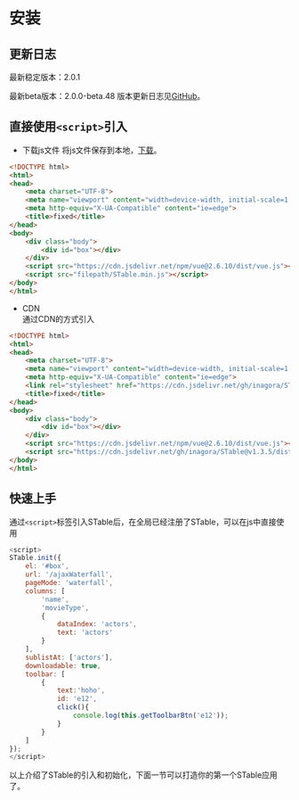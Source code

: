 # 安装

## 更新日志
最新稳定版本：2.0.1

最新beta版本：2.0.0-beta.48
版本更新日志见[GitHub](https://github.com/inagora/STable/releases)。
## 直接使用`<script>`引入
* 下载js文件
将js文件保存到本地，[下载](https://github.com/inagora/STable/tree/master/dist)。
```html
<!DOCTYPE html>
<html>
<head>
    <meta charset="UTF-8">
    <meta name="viewport" content="width=device-width, initial-scale=1.0">
    <meta http-equiv="X-UA-Compatible" content="ie=edge">
    <title>fixed</title>
</head>
<body>
    <div class="body">
        <div id="box"></div>
    </div>
    <script src="https://cdn.jsdelivr.net/npm/vue@2.6.10/dist/vue.js"></script>
    <script src="filepath/STable.min.js"></script>
</body>
</html>
```
* CDN  
通过CDN的方式引入
```html
<!DOCTYPE html>
<html>
<head>
    <meta charset="UTF-8">
    <meta name="viewport" content="width=device-width, initial-scale=1.0">
    <meta http-equiv="X-UA-Compatible" content="ie=edge">
    <link rel="stylesheet" href="https://cdn.jsdelivr.net/gh/inagora/STable@v1.3.5/dist/STable.min.css"/>
    <title>fixed</title>
</head>
<body>
    <div class="body">
        <div id="box"></div>
    </div>
    <script src="https://cdn.jsdelivr.net/npm/vue@2.6.10/dist/vue.js"></script>
    <script src="https://cdn.jsdelivr.net/gh/inagora/STable@v1.3.5/dist/STable.min.js"></script>
</body>
</html>
```
## 快速上手
通过`<script>`标签引入STable后，在全局已经注册了STable，可以在js中直接使用
```javascript
<script>
STable.init({
    el: '#box',
    url: '/ajaxWaterfall',
    pageMode: 'waterfall',
    columns: [
        'name',
        'movieType',
        {
            dataIndex: 'actors',
            text: 'actors'
        }
    ],
    sublistAt: ['actors'],
    downloadable: true,
    toolbar: [
        {
            text:'hoho',
            id: 'e12',
            click(){
                console.log(this.getToolbarBtn('e12'));
            }
        }
    ]
});
</script>
```
以上介绍了STable的引入和初始化，下面一节可以打造你的第一个STable应用了。